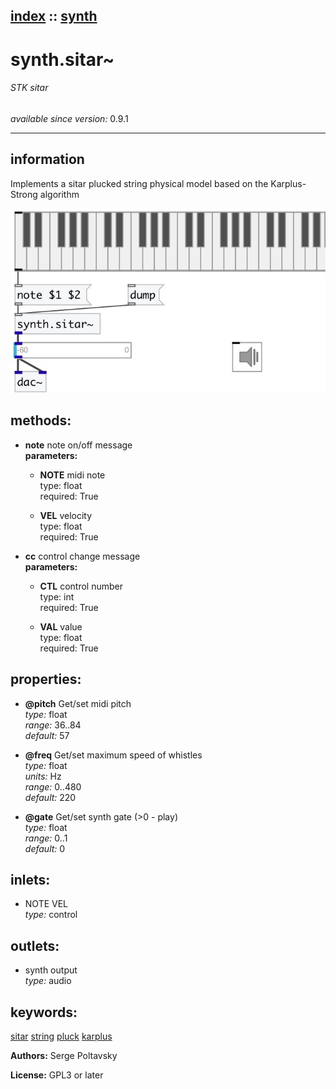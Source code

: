 [index](index.html) :: [synth](category_synth.html)
---

# synth.sitar~

###### STK sitar

*available since version:* 0.9.1

---


## information
Implements a sitar plucked string physical model based on the Karplus-Strong
            algorithm



[![example](../examples/img/synth.sitar~.jpg)](../examples/pd/synth.sitar~.pd)





## methods:

* **note**
note on/off message<br>
  __parameters:__
  - **NOTE** midi note<br>
    type: float <br>
    required: True <br>

  - **VEL** velocity<br>
    type: float <br>
    required: True <br>

* **cc**
control change message<br>
  __parameters:__
  - **CTL** control number<br>
    type: int <br>
    required: True <br>

  - **VAL** value<br>
    type: float <br>
    required: True <br>




## properties:

* **@pitch** 
Get/set midi pitch<br>
_type:_ float<br>
_range:_ 36..84<br>
_default:_ 57<br>

* **@freq** 
Get/set maximum speed of whistles<br>
_type:_ float<br>
_units:_ Hz<br>
_range:_ 0..480<br>
_default:_ 220<br>

* **@gate** 
Get/set synth gate (&gt;0 - play)<br>
_type:_ float<br>
_range:_ 0..1<br>
_default:_ 0<br>



## inlets:

* NOTE VEL<br>
_type:_ control



## outlets:

* synth output<br>
_type:_ audio



## keywords:

[sitar](keywords/sitar.html)
[string](keywords/string.html)
[pluck](keywords/pluck.html)
[karplus](keywords/karplus.html)






**Authors:** Serge Poltavsky




**License:** GPL3 or later





